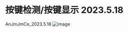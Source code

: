 # 按键检测/按键显示 2023.5.18
 AnJmJmCe_2023.5.18
![image](https://github.com/underline233/AnJmJmCe_2023.5.18/blob/master/Snipaste_2023-06-11_15-43-33.png)

